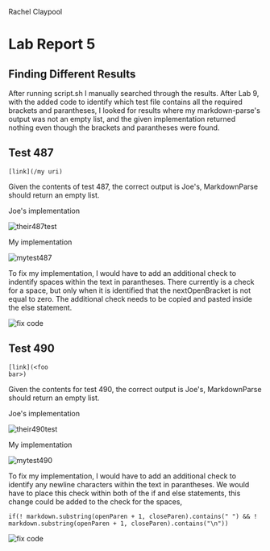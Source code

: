 Rachel Claypool
# Lab Report 5

## Finding Different Results

After running script.sh I manually searched through the results.  After Lab 9, with the added code to identify which test file contains all the required brackets and parantheses, I looked for results where my markdown-parse's output was not an empty list, and the given implementation returned nothing even though the brackets and parantheses were found. 

## Test 487
```
[link](/my uri)
```

Given the contents of test 487, the correct output is Joe's, MarkdownParse should return an empty list.


Joe's implementation

![their487test](https://user-images.githubusercontent.com/97620200/157748442-93238a53-8e89-4a7a-b537-3ef8828a321f.jpg)

My implementation

![mytest487](https://user-images.githubusercontent.com/97620200/157748458-32c61325-7e43-4b64-9fb6-c5d8e4db8661.jpg)


To fix my implementation, I would have to add an additional check to indentify spaces within the text in parantheses.  There currently is a check for a space, but only when it is identified that the nextOpenBracket is not equal to zero.  The additional check needs to be copied and pasted inside the else statement.

![fix code](https://user-images.githubusercontent.com/97620200/157755191-0947909d-8cd1-401c-a833-e149cb0592a8.jpg)



## Test 490
```
[link](<foo
bar>)
```

Given the contents for test 490, the correct output is Joe's, MarkdownParse should return an empty list.


Joe's implementation

![their490test](https://user-images.githubusercontent.com/97620200/157752290-c6968d8a-a4fa-428a-b2d4-c936d0a48862.jpg)

My implementation

![mytest490](https://user-images.githubusercontent.com/97620200/157752335-4d6ac1a5-8116-4801-b0a1-ea4922e21729.jpg)


To fix my implementation, I would have to add an additional check to identify any newline characters within the text in parantheses.  We would have to place this check within both of the if and else statements, this change could be added to the check for the spaces, 

``` 
if(! markdown.substring(openParen + 1, closeParen).contains(" ") && ! markdown.substring(openParen + 1, closeParen).contains("\n"))
```

![fix code](https://user-images.githubusercontent.com/97620200/157755531-204221c4-226b-4741-9944-6086af6abd5d.jpg)

